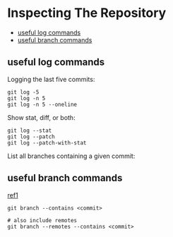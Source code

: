 # Inspecting The Repository

- [useful log commands](#useful-log-commands)
- [useful branch commands](#useful-branch-commands)


## useful log commands

Logging the last five commits:

```shell
git log -5
git log -n 5
git log -n 5 --oneline
```

Show stat, diff, or both:
```shell
git log --stat
git log --patch
git log --patch-with-stat
```

List all branches containing a given commit:

## useful branch commands

[ref1](https://stackoverflow.com/questions/1419623/how-to-list-branches-that-contain-a-given-commit)

```shell
git branch --contains <commit>

# also include remotes
git branch --remotes --contains <commit>
```

